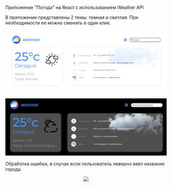 Приложение "Погода" на React с использованием Weather API

В приложении представлены 2 темы: темная и светлая. При необходимости ее можно сменить в один клик.
<p align="center">
  <img src="https://github.com/kseniakap/Weather-App/blob/main/white_theme.png" />
</p>
<p align="center">
  <img src="https://github.com/kseniakap/Weather-App/blob/main/black_theme.png" />
</p>
<div>Обработка ошибки, в случае если пользователь неверно ввёл название города</div>
<p align="center">
  <img src="hhttps://github.com/kseniakap/Weather-App/blob/main/error.png" />
</p>
